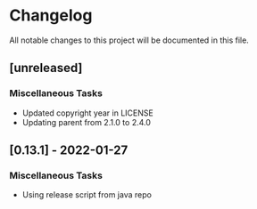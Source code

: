 # Changelog
All notable changes to this project will be documented in this file.

## [unreleased]

### Miscellaneous Tasks

- Updated copyright year in LICENSE
- Updating parent from 2.1.0 to 2.4.0

## [0.13.1] - 2022-01-27

### Miscellaneous Tasks

- Using release script from java repo

<!-- generated by git-cliff -->
